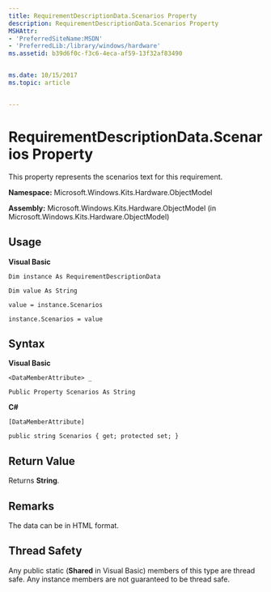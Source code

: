 ```yaml
---
title: RequirementDescriptionData.Scenarios Property
description: RequirementDescriptionData.Scenarios Property
MSHAttr:
- 'PreferredSiteName:MSDN'
- 'PreferredLib:/library/windows/hardware'
ms.assetid: b39d6f0c-f3c6-4eca-af59-13f32af83490


ms.date: 10/15/2017
ms.topic: article


---
```


# RequirementDescriptionData.Scenarios Property


This property represents the scenarios text for this requirement.

**Namespace:** Microsoft.Windows.Kits.Hardware.ObjectModel

**Assembly:** Microsoft.Windows.Kits.Hardware.ObjectModel (in Microsoft.Windows.Kits.Hardware.ObjectModel)

## <span id="Usage"></span><span id="usage"></span><span id="USAGE"></span>Usage


**Visual Basic**

`Dim instance As RequirementDescriptionData`

`Dim value As String`

`value = instance.Scenarios`

`instance.Scenarios = value`

## <span id="Syntax"></span><span id="syntax"></span><span id="SYNTAX"></span>Syntax


**Visual Basic**

`<DataMemberAttribute> _`

`Public Property Scenarios As String`

**C#**

`[DataMemberAttribute]`

`public string Scenarios { get; protected set; }`

## <span id="Return_Value"></span><span id="return_value"></span><span id="RETURN_VALUE"></span>Return Value


Returns **String**.

## <span id="Remarks"></span><span id="remarks"></span><span id="REMARKS"></span>Remarks


The data can be in HTML format.

## <span id="Thread_Safety"></span><span id="thread_safety"></span><span id="THREAD_SAFETY"></span>Thread Safety


Any public static (**Shared** in Visual Basic) members of this type are thread safe. Any instance members are not guaranteed to be thread safe.

 

 






